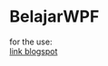 # BelajarWPF

for the use:  
[link blogspot](https://albertosanjaya.blogspot.com/2021/04/menerapkan-wpf.html)  
